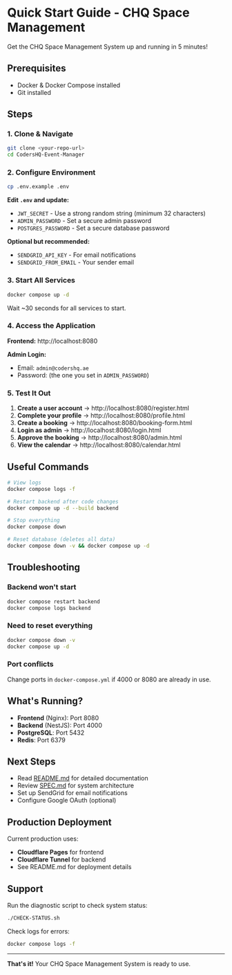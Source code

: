 # Quick Start Guide - CHQ Space Management

Get the CHQ Space Management System up and running in 5 minutes!

## Prerequisites

- Docker & Docker Compose installed
- Git installed

## Steps

### 1. Clone & Navigate

```bash
git clone <your-repo-url>
cd CodersHQ-Event-Manager
```

### 2. Configure Environment

```bash
cp .env.example .env
```

**Edit `.env` and update:**
- `JWT_SECRET` - Use a strong random string (minimum 32 characters)
- `ADMIN_PASSWORD` - Set a secure admin password
- `POSTGRES_PASSWORD` - Set a secure database password

**Optional but recommended:**
- `SENDGRID_API_KEY` - For email notifications
- `SENDGRID_FROM_EMAIL` - Your sender email

### 3. Start All Services

```bash
docker compose up -d
```

Wait ~30 seconds for all services to start.

### 4. Access the Application

**Frontend:** http://localhost:8080

**Admin Login:**
- Email: `admin@codershq.ae`
- Password: (the one you set in `ADMIN_PASSWORD`)

### 5. Test It Out

1. **Create a user account** → http://localhost:8080/register.html
2. **Complete your profile** → http://localhost:8080/profile.html
3. **Create a booking** → http://localhost:8080/booking-form.html
4. **Login as admin** → http://localhost:8080/login.html
5. **Approve the booking** → http://localhost:8080/admin.html
6. **View the calendar** → http://localhost:8080/calendar.html

## Useful Commands

```bash
# View logs
docker compose logs -f

# Restart backend after code changes
docker compose up -d --build backend

# Stop everything
docker compose down

# Reset database (deletes all data)
docker compose down -v && docker compose up -d
```

## Troubleshooting

### Backend won't start
```bash
docker compose restart backend
docker compose logs backend
```

### Need to reset everything
```bash
docker compose down -v
docker compose up -d
```

### Port conflicts
Change ports in `docker-compose.yml` if 4000 or 8080 are already in use.

## What's Running?

- **Frontend** (Nginx): Port 8080
- **Backend** (NestJS): Port 4000
- **PostgreSQL**: Port 5432
- **Redis**: Port 6379

## Next Steps

- Read [README.md](README.md) for detailed documentation
- Review [SPEC.md](SPEC.md) for system architecture
- Set up SendGrid for email notifications
- Configure Google OAuth (optional)

## Production Deployment

Current production uses:
- **Cloudflare Pages** for frontend
- **Cloudflare Tunnel** for backend
- See README.md for deployment details

## Support

Run the diagnostic script to check system status:
```bash
./CHECK-STATUS.sh
```

Check logs for errors:
```bash
docker compose logs -f
```

---

**That's it!** Your CHQ Space Management System is ready to use.
